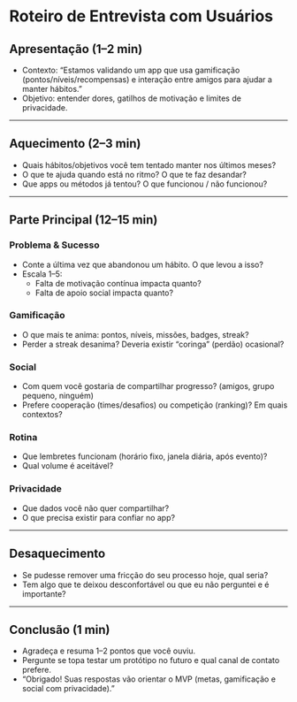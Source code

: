 # Roteiro de Entrevista com Usuários

## Apresentação (1–2 min)
- Contexto: “Estamos validando um app que usa gamificação (pontos/níveis/recompensas) e interação entre amigos para ajudar a manter hábitos.”
- Objetivo: entender dores, gatilhos de motivação e limites de privacidade.

---

## Aquecimento (2–3 min)
- Quais hábitos/objetivos você tem tentado manter nos últimos meses?
- O que te ajuda quando está no ritmo? O que te faz desandar?
- Que apps ou métodos já tentou? O que funcionou / não funcionou?

---

## Parte Principal (12–15 min)

### Problema & Sucesso
- Conte a última vez que abandonou um hábito. O que levou a isso?
- Escala 1–5:
  - Falta de motivação contínua impacta quanto?
  - Falta de apoio social impacta quanto?

### Gamificação
- O que mais te anima: pontos, níveis, missões, badges, streak?
- Perder a streak desanima? Deveria existir “coringa” (perdão) ocasional?

### Social
- Com quem você gostaria de compartilhar progresso? (amigos, grupo pequeno, ninguém)
- Prefere cooperação (times/desafios) ou competição (ranking)? Em quais contextos?

### Rotina
- Que lembretes funcionam (horário fixo, janela diária, após evento)?
- Qual volume é aceitável?

### Privacidade
- Que dados você não quer compartilhar?
- O que precisa existir para confiar no app?

---

## Desaquecimento
- Se pudesse remover uma fricção do seu processo hoje, qual seria?
- Tem algo que te deixou desconfortável ou que eu não perguntei e é importante?

---

## Conclusão (1 min)
- Agradeça e resuma 1–2 pontos que você ouviu.
- Pergunte se topa testar um protótipo no futuro e qual canal de contato prefere.
- “Obrigado! Suas respostas vão orientar o MVP (metas, gamificação e social com privacidade).”